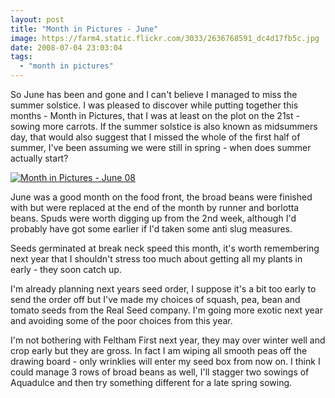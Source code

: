 ```yaml
---
layout: post
title: "Month in Pictures - June"
image: https://farm4.static.flickr.com/3033/2636768591_dc4d17fb5c.jpg
date: 2008-07-04 23:03:04
tags:
  - "month in pictures"
---
```


So June has been and gone and I can't believe I managed to miss the summer solstice. I was pleased to discover while putting together this months - Month in Pictures, that I was at least on the plot on the 21st - sowing more carrots. If the summer solstice is also known as midsummers day, that would also suggest that I missed the whole of the first half of summer, I've been assuming we were still in spring - when does summer actually start?

[![Month in Pictures - June 08](https://farm4.static.flickr.com/3033/2636768591_dc4d17fb5c.jpg)](https://www.flickr.com/photos/warriorwomen/2636768591/)

June was a good month on the food front, the broad beans were finished with but were replaced at the end of the month by runner and borlotta beans. Spuds were worth digging up from the 2nd week, although I'd probably have got some earlier if I'd taken some anti slug measures.

Seeds germinated at break neck speed this month, it's worth remembering next year that I shouldn't stress too much about getting all my plants in early - they soon catch up.

I'm already planning next years seed order, I suppose it's a bit too early to send the order off but I've made my choices of squash, pea, bean and tomato seeds from the Real Seed company. I'm going more exotic next year and avoiding some of the poor choices from this year.

I'm not bothering with Feltham First next year, they may over winter well and crop early but they are gross. In fact I am wiping all smooth peas off the drawing board - only wrinklies will enter my seed box from now on. I think I could manage 3 rows of broad beans as well, I'll stagger two sowings of Aquadulce and then try something different for a late spring sowing.
